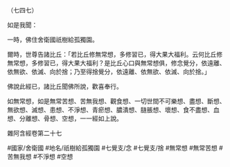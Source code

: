 （七四七）

如是我聞：

一時，佛住舍衛國祇樹給孤獨園。

爾時，世尊告諸比丘：「若比丘修無常想，多修習已，得大果大福利。云何比丘修無常想，多修習已，得大果大福利？是比丘心口與無常想俱，修念覺分，依遠離、依無欲、依滅、向於捨；乃至得捨覺分，依遠離、依無欲、依滅、向於捨。」

佛說此經已，諸比丘聞佛所說，歡喜奉行。

如無常想，如是無常苦想、苦無我想、觀食想、一切世間不可樂想、盡想、斷想、無欲想、滅想、患想、不淨想、青瘀想、膿潰想、膖脹想、壞想、食不盡想、血想、分離想、骨想、空想，一一經如上說。

雜阿含經卷第二十七

#國家/舍衛國
#地名/祇樹給孤獨園
#七覺支/念
#七覺支/捨
#無常想
#無常苦想
#苦無我想
#不淨想
#空想
